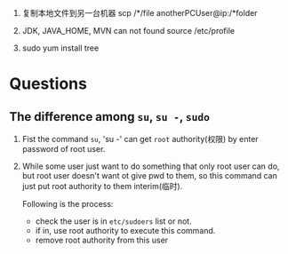 1. 复制本地文件到另一台机器
    scp /*/file anotherPCUser@ip:/*folder

2. JDK, JAVA_HOME, MVN can not found
    source /etc/profile

3. sudo yum install tree
















# Questions

## The difference among `su`, `su -`, `sudo`

1. Fist the command `su`, 'su -' can get `root` authority(权限) by enter password of root user.
2. While some user just want to do something that only root user can do,
   but root user doesn't want ot give pwd to them, so this command can just put root authority to them interim(临时).

   Following is the process:
   * check the user is in `etc/sudoers` list or not.
   * if in, use root authority to execute this command.
   * remove root authority from this user